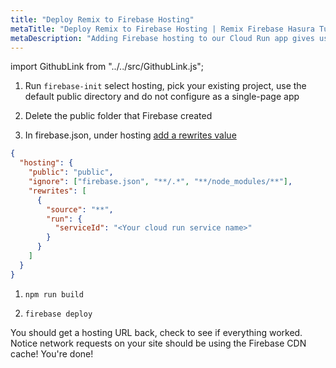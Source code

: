```yaml
---
title: "Deploy Remix to Firebase Hosting"
metaTitle: "Deploy Remix to Firebase Hosting | Remix Firebase Hasura Tutorial"
metaDescription: "Adding Firebase hosting to our Cloud Run app gives us CDN caching"
---
```


import GithubLink from "../../src/GithubLink.js";

<GithubLink link="https://github.com/hasura/learn-graphql/blob/master/tutorials/frontend/remix-firebase/app-final/Dockerfile" text="Dockerfile" />

1. Run `firebase-init` select hosting, pick your existing project, use the default public directory and do not configure as a single-page app

1. Delete the public folder that Firebase created

1. In firebase.json, under hosting [add a rewrites value](https://firebase.google.com/docs/hosting/cloud-run#direct_requests_to_container)

```json
{
  "hosting": {
    "public": "public",
    "ignore": ["firebase.json", "**/.*", "**/node_modules/**"],
    "rewrites": [
      {
        "source": "**",
        "run": {
          "serviceId": "<Your cloud run service name>"
        }
      }
    ]
  }
}
```

1. `npm run build`

1. `firebase deploy`

You should get a hosting URL back, check to see if everything worked. Notice network requests on your site should be using the Firebase CDN cache! You're done!

